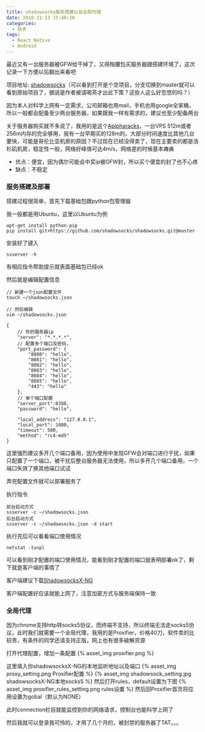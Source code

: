 ```yaml
---
title: shadowsocks服务搭建以及全局代理
date: 2018-11-13 15:40:10
categories:
  - 技术
tags:
  - React Native
  - Android
---
```


最近又有一台服务器被GFW给干掉了，又得掏腰包买服务器跟搭建环境了，这次记录一下方便以后翻出来看吧

<!-- more -->

项目地址: [shadowsocks](https://github.com/shadowsocks/shadowsocks/tree/rm)（可以看到打开是个空项目，分支切换到master就可以看到原始项目了，据说是作者被请喝茶才出此下策？这些人这么好忽悠的吗？）

因为本人对科学上网有一定需求，公司邮箱也用mail，手机也用google全家桶，所以一般都会配备至少两台服务器，如果跟我一样有需求的，建议也至少配备两台

关于服务器购买就不多说了，我用的是这个[Aplpharacks](https://www.alpharacks.com)，一台VPS 512m或者256m内存的完全够用，我有一台早期买的128m的，大部分时间速度比其他几台要快，可能是哥伦比亚机房的原因？不过现在已经没得卖了，现在主要卖的都是洛杉矶机房，稳定性一般，网络好峰值可达4m/s，网络差的时候基本瘫痪

* 优点：便宜，因为偶尔可能会中奖ip被GFW封，所以买个便宜的封了也不心疼
* 缺点：不稳定

### 服务搭建及部署

搭建过程很简单，首先下载基础包跟python包管理器

我一般都是用Ubuntu，这里以Ubuntu为例
```
apt-get install python-pip
pip install git+https://github.com/shadowsocks/shadowsocks.git@master
```
安装好了键入
```
ssserver -h
```
有相应指令帮助提示就表面基础包已经ok

然后就是编辑配置信息
```
// 新建一个json配置文件
touch ~/shadowsocks.json

// 然后编辑
vim ~/shadowsocks.json

{
    // 你的服务器ip
    "server": "*.*.*.*",
    // 配置多个端口及密码，
    "port_password": {
        "8080": "hello",
        "8081": "hello",
        "8082": "hello",
        "8083": "hello",
        "8084": "hello",
        "8085": "hello",
        "443": "hello"
    },
    // 单个端口配置
    "server_port":8388,
    "password": "hello",

    "local_address": "127.0.0.1",
    "local_port": 1080,
    "timeout": 500,
    "method": "rc4-md5"
}
```
这里强烈建议多开几个端口备用，因为使用中发现GFW会对端口进行干扰，如果只配置了一个端口，被干扰后整台服务器无法使用，所以多开几个端口备用，一个端口失效了换其他端口试试

弄完配置文件就可以部署服务了

执行指令
```
前台启动方式
ssserver -c ~/shadowsocks.json
后台启动方式
ssserver -c ~/shadowsocks.json -d start
```
执行完后可以看看端口使用情况
```
netstat -tunpl
```
可以看到刚才配置的端口使用情况，能看到刚才配置的端口就表明部署ok了，剩下就是客户端的事情了

客户端建议下载[ShadowsocksX-NG](https://github.com/shadowsocks/ShadowsocksX-NG/releases)

客户端配置好应该就能上网了，注意加密方式与服务端保持一致

### 全局代理
因为chrome支持http转socks5协议，而终端不支持，所以终端无法走socks5协议，此时我们就需要一个全局代理，我用的是Proxifier，价格40刀，软件卖的比较贵，有条件的同学还请支持正版，网上也有很多破解资源

打开代理配置，增加一条配置
{% asset_img proxifier.png %}

这里填入你shadowsocksX-NG的本地监听地址以及端口
{% asset_img proxy_setting.png Proxifier配置 %}
{% asset_img shadowsock_setting.jpg shadowsocksX-NG本地socks5 %}
然后打开rules，default设置为下图
{% asset_img proxifier_rules_setting.png rules设置 %}
然后回Proxifier首页将应用设置为gobal（默认为NONE）

此时connection栏目就能监控到你的网络请求，控制台也能科学上网了

然后我就可以登录我可怜的，才用了几个月的，被封禁的服务器了TAT。。。







